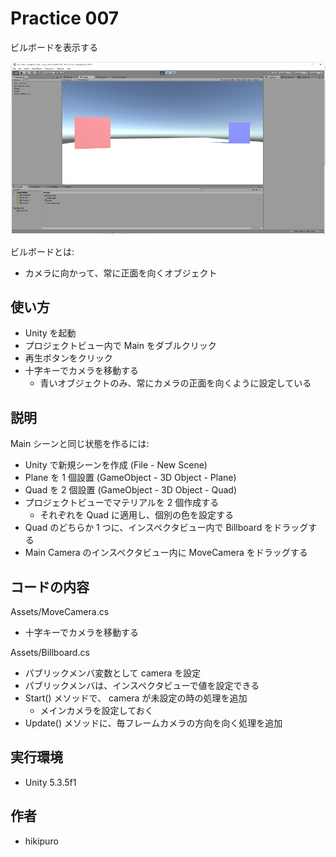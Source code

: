 ﻿# Practice 007

ビルボードを表示する

![Practice 007](https://raw.githubusercontent.com/hikipuro/UnityPractice/image/image/screenshot/Practice-007.png)

ビルボードとは:
- カメラに向かって、常に正面を向くオブジェクト

## 使い方

- Unity を起動
- プロジェクトビュー内で Main をダブルクリック
- 再生ボタンをクリック
- 十字キーでカメラを移動する
  - 青いオブジェクトのみ、常にカメラの正面を向くように設定している

## 説明

Main シーンと同じ状態を作るには:

- Unity で新規シーンを作成 (File - New Scene)
- Plane を 1 個設置 (GameObject - 3D Object - Plane)
- Quad を 2 個設置 (GameObject - 3D Object - Quad)
- プロジェクトビューでマテリアルを 2 個作成する
  - それぞれを Quad に適用し、個別の色を設定する
- Quad のどちらか 1 つに、インスペクタビュー内で Billboard をドラッグする
- Main Camera のインスペクタビュー内に MoveCamera をドラッグする

## コードの内容

Assets/MoveCamera.cs

- 十字キーでカメラを移動する

Assets/Billboard.cs

- パブリックメンバ変数として camera を設定
- パブリックメンバは、インスペクタビューで値を設定できる
- Start() メソッドで、 camera が未設定の時の処理を追加
  - メインカメラを設定しておく
- Update() メソッドに、毎フレームカメラの方向を向く処理を追加


## 実行環境

- Unity 5.3.5f1

## 作者

- hikipuro
